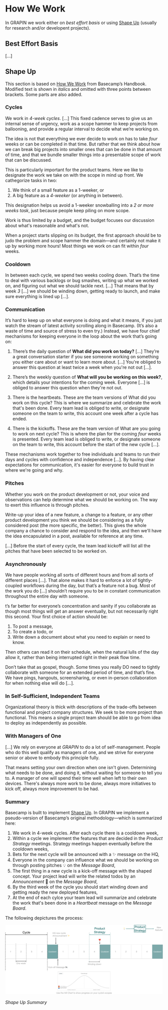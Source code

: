 # How We Work
In GRAPIN we work either on _best effort basis_ or using [Shape Up](#shape-up) (usually for research and/or developent projects).

## Best Effort Basis
[...]

## Shape Up
This section is based on [How We Work](https://github.com/basecamp/handbook/blob/master/how-we-work.md) from Basecamp’s Handbook. Modified text is shown in _italics_ and omitted with three points between brackets. Some parts are also added.

### Cycles
We work in _4-week cycles_. [...] This fixed cadence serves to give us an internal sense of urgency, work as a scope hammer to keep projects from ballooning, and provide a regular interval to decide what we’re working on.

The idea is not that everything we ever decide to work on has to take _four_ weeks or can be completed in that time. But rather that we think about how we can break big projects into smaller ones that can be done in that amount of time, and that we bundle smaller things into a presentable scope of work that can be discussed.

This is particularly important for the product teams. Here we like to designate the work we take on with the scope in mind up front. We cathegorize tasks in two:

1. We think of a small feature as a 1-weeker, or
2. A big feature as a _4-weeker_ (or anything in between). 

This designation helps us avoid a 1-weeker snowballing into a _2 or more weeks task_, just because people keep piling on more scope. 

Work is thus limited by a budget, and the budget focuses our discussion about what's reasonable and what's not.

When a project starts slipping on its budget, the first approach should be to judo the problem and scope hammer the domain—and certainly not make it up by working more hours! Most things we work on can fit within _four_ weeks.

### Cooldown
In between each cycle, we spend two weeks cooling down. That’s the time to deal with various backlogs or bug smashes, writing up what we worked on, and figuring out what we should tackle next. [...] That means that by week _3_ [...] we should be winding down, getting ready to launch, and make sure everything is lined up [...].

### Communication
It’s hard to keep up on what everyone is doing and what it means, if you just watch the stream of latest activity scrolling along in Basecamp. (It’s also a waste of time and source of stress to even try.) Instead, we have four chief mechanisms for keeping everyone in the loop about the work that’s going on:

1. There’s the daily question of **What did you work on today?** [...] They’re a great conversation starter if you see someone working on something you either care about or want to learn more about. [...] You're obliged to answer this question at least twice a week when you're not out [...].

2. There’s the weekly question of **What will you be working on this week?**, which details your intentions for the coming week. Everyone [...] is obliged to answer this question when they're not out.

3. There is the heartbeats. These are the team versions of What did you work on this cycle? This is where we summarize and celebrate the work that's been done. Every team lead is obliged to write, or designate someone on the team to write, this account one week after a cycle has ended.

4. There is the kickoffs. These are the team version of What are you going to work on next cycle? This is where the plan for the coming _four_ weeks is presented. Every team lead is obliged to write, or designate someone on the team to write, this account before the start of the new cycle [...].

These mechanisms work together to free individuals and teams to run their days and cycles with confidence and independence [...]. By having clear expectations for communication, it's easier for everyone to build trust in where we're going and why.

### Pitches
Whether you work on the product development or not, your voice and observations can help determine what we should be working on. The way to exert this influence is through pitches.

Write-up your idea of a new feature, a change to a feature, or any other product development you think we should be considering as a fully considered post (the more specific, the better). This gives the whole company a chance to consider and respond to the idea, and then we'll have the idea encapsulated in a post, available for reference at any time.

[...] Before the start of every cycle, the team lead kickoff will list all the pitches that have been selected to be worked on.

### Asynchronously
We have people working all sorts of different hours and from all sorts of different places [...]. That alone makes it hard to enforce a lot of tightly-coupled workflows during the day, but that’s a feature not a bug. Most of the work you do [...] shouldn’t require you to be in constant communication throughout the entire day with someone.

t’s far better for everyone’s concentration and sanity if you collaborate as though most things will get an answer eventually, but not necessarily right this second. Your first choice of action should be:

1. To post a message,
2. To create a todo, or
3. Write down a document about what you need to explain or need to know.

Then others can read it on their schedule, when the natural lulls of the day allow it, rather than being interrupted right in their peak flow time.

Don’t take that as gospel, though. Some times you really DO need to tightly collaborate with someone for an extended period of time, and that’s fine. We have pings, hangouts, screensharing, or even in-person collaboration for when nothing else will do [...].

### In Self-Sufficient, Independent Teams
Organizational theory is thick with descriptions of the trade-offs between functional and project company structures. We seek to be more project than functional. This means a single project team should be able to go from idea to deploy as independently as possible.

### With Managers of One
[...] We rely on everyone at _GRAPIN_ to do a lot of self-management. People who do this well qualify as managers of one, and we strive for everyone senior or above to embody this principle fully.

That means setting your own direction when one isn't given. Determining what needs to be done, and doing it, without waiting for someone to tell you to. A manager of one will spend their time well when left to their own devices. There's always more work to be done, always more initiatives to kick off, always more improvement to be had.

### Summary
Basecamp is built to implement [Shape Up](https://basecamp.com/shapeup/4.0-appendix-01). In GRAPIN we implement a pseudo-version of Basecamp’s original methodology—which is summarized here:

1. We work in 4-week cycles. After each cycle there is a cooldown week,
2. Within a cycle we implement the features that are decided in the _Product Strategy_ meetings. Strategy meetings happen eventually before the cooldown weeks,
3. Bets for the next cycle will be announced with a ✨ message on the HQ,
4. Everyone in the company can influence what we should be working on through posting pitches 💡 on the _Message Board_,
5. The first thing in a new cycle is a kick-off message with the shaped concept. Your project lead will write the related todos by an _Announcement_ 📢 on the _Message Board_,
6. By the third week of the cycle you should start winding down and getting ready the new deployed features,
7. At the end of each cylce your team lead will summarize and celebrate the work that's been done in a _Heartbeat_ message on the _Message Board_.

The following depictures the process:

![](static/shape-up-summary.jpg)

*Shape Up Summary*